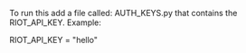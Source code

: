 To run this add a file called: AUTH_KEYS.py that contains the RIOT_API_KEY. Example:

RIOT_API_KEY = "hello"

